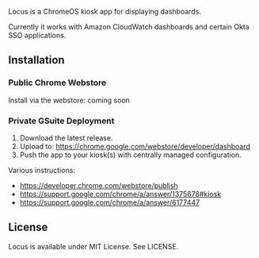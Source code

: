 Locus is a ChromeOS kiosk app for displaying dashboards.

Currently it works with Amazon CloudWatch dashboards and certain Okta SSO applications.

## Installation

### Public Chrome Webstore

Install via the webstore: coming soon

### Private GSuite Deployment

1. Download the latest release.
2. Upload to: https://chrome.google.com/webstore/developer/dashboard
3. Push the app to your kiosk(s) with centrally managed configuration.

Various instructions:

* https://developer.chrome.com/webstore/publish
* https://support.google.com/chrome/a/answer/1375678#kiosk
* https://support.google.com/chrome/a/answer/6177447

## License

Locus is available under MIT License. See LICENSE.